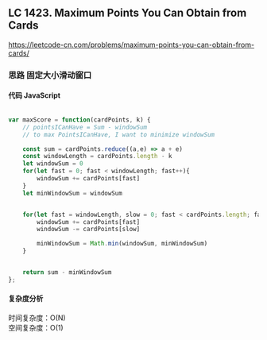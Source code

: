 ## LC 1423. Maximum Points You Can Obtain from Cards
https://leetcode-cn.com/problems/maximum-points-you-can-obtain-from-cards/

### 思路 固定大小滑动窗口

#### 代码 JavaScript

```JavaScript

var maxScore = function(cardPoints, k) {
    // pointsICanHave = Sum - windowSum
    // to max PointsICanHave, I want to minimize windowSum

    const sum = cardPoints.reduce((a,e) => a + e)
    const windowLength = cardPoints.length - k
    let windowSum = 0
    for(let fast = 0; fast < windowLength; fast++){
        windowSum += cardPoints[fast]
    }
    let minWindowSum = windowSum


    for(let fast = windowLength, slow = 0; fast < cardPoints.length; fast++, slow++){
        windowSum += cardPoints[fast]
        windowSum -= cardPoints[slow]

        minWindowSum = Math.min(windowSum, minWindowSum)
    }


    return sum - minWindowSum
};

```

#### 复杂度分析
时间复杂度：O(N)  
空间复杂度：O(1)
